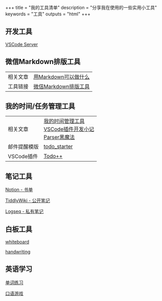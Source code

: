 +++
title = "我的工具清单"
description = "分享我在使用的一些实用小工具"
keywords = "工具"
outputs = "html"
+++

## 开发工具

[VSCode Server](https://code.bmpi.dev)

## 微信Markdown排版工具

| | |
| -- | -- |
| 相关文章 | [用Markdown可以做什么](/dev/what-markdown-can-do) |
| 工具链接 | [微信Markdown排版工具](https://wechat.bmpi.dev) |

## 我的时间/任务管理工具

| | |
| -- | -- |
| 相关文章 | [我的时间管理工具](/self/gtd-tools-i-used/)<div style="text-align:left;border-top-style:dotted;border-top-color:#eee;border-top-width:1px;">[VSCode插件开发小记](/dev/vscode-plugin-development-notes/)<div style="text-align:left;border-top-style:dotted;border-top-color:#eee;border-top-width:1px;">[Parser黑魔法](/dev/parser_black_magic/) |
| 邮件提醒模版 | [todo_starter](https://github.com/bmpi-dev/todo_starter) |
| VSCode插件 | [Todo++](https://marketplace.visualstudio.com/items?itemName=mdw.vscode-todo-plus-plus) |

## 笔记工具

[Notion - 书单](https://www.notion.so/mdw/Inbox-1fb2a7e9d72747a4ba7aea5cb4541f3f)

[TiddlyWiki - 公开笔记](https://wiki.bmpi.dev)

[Logseq - 私有笔记](https://logseq.com/)

## 白板工具

[whiteboard](https://wb.bmpi.dev)

[handwriting](https://hw.bmpi.dev)

## 英语学习

[单词练习](https://word.bmpi.dev)

[口语游戏](https://esl.bmpi.dev/)

